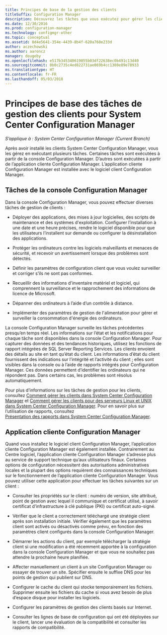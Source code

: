 ```yaml
---
title: Principes de base de la gestion des clients
titleSuffix: Configuration Manager
description: Découvrez les tâches que vous exécutez pour gérer les clients System Center Configuration Manager.
ms.date: 12/30/2016
ms.prod: configuration-manager
ms.technology: configmgr-other
ms.topic: conceptual
ms.assetid: 8d4e5641-354e-4439-8b4f-620a760e233d
author: aczechowski
ms.author: aaroncz
manager: dougeby
ms.openlocfilehash: e517b345340619055b03df22638ec0b491c13d40
ms.sourcegitcommit: 0b0c2735c4ed822731ae069b4cc1380e89e78933
ms.translationtype: HT
ms.contentlocale: fr-FR
ms.lasthandoff: 05/03/2018
---
```

# <a name="fundamentals-of-client-management-tasks-for-system-center-configuration-manager"></a>Principes de base des tâches de gestion des clients pour System Center Configuration Manager

*S’applique à : System Center Configuration Manager (Current Branch)*

Après avoir installé les clients System Center Configuration Manager, vous les gérez en exécutant plusieurs tâches.  Certaines tâches sont exécutées à partir de la console Configuration Manager. D’autres sont exécutées à partir de l’application cliente Configuration Manager. L’application cliente Configuration Manager est installée avec le logiciel client Configuration Manager.

## <a name="configuration-manager-console-tasks"></a>Tâches de la console Configuration Manager
 Dans la console Configuration Manager, vous pouvez effectuer diverses tâches de gestion de clients :  

-   Déployer des applications, des mises à jour logicielles, des scripts de maintenance et des systèmes d'exploitation. Configurer l’installation à une date et une heure précises, rendre le logiciel disponible pour que les utilisateurs l’installent sur demande ou configurer la désinstallation des applications.  

-   Protéger les ordinateurs contre les logiciels malveillants et menaces de sécurité, et recevoir un avertissement lorsque des problèmes sont détectés.  

-   Définir les paramètres de configuration client que vous voulez surveiller et corriger s’ils ne sont pas conformes.  

-   Recueillir des informations d'inventaire matériel et logiciel, qui comprennent la surveillance et le rapprochement des informations de licence de Microsoft.  

-   Dépanner des ordinateurs à l’aide d’un contrôle à distance.  

-   Implémenter des paramètres de gestion de l'alimentation pour gérer et surveiller la consommation d'énergie des ordinateurs.  

La console Configuration Manager surveille les tâches précédentes presqu’en temps réel. Les informations sur l’état et les notifications pour chaque tâche sont disponibles dans la console Configuration Manager. Pour capturer des données et des tendances historiques, utilisez les fonctions de rapport intégrées de SQL Server Reporting Services. Les clients envoient des détails au site en tant qu’état du client.  Les informations d’état du client fournissent des indications sur l’intégrité et l’activité du client ; elles sont visibles dans la console ou à l’aide de rapports intégrés pour Configuration Manager. Ces données permettent d’identifier les ordinateurs qui ne répondent pas. Dans certains cas, les problèmes sont résolus automatiquement.  

 Pour plus d’informations sur les tâches de gestion pour les clients, consultez [Comment gérer les clients dans System Center Configuration Manager](../../core/clients/manage/manage-clients.md) et [Comment gérer les clients pour des serveurs Linux et UNIX dans System Center Configuration Manager](../../core/clients/manage/manage-clients-for-linux-and-unix-servers.md). Pour en savoir plus sur l’utilisation de rapports, consultez   
            [Présentation des rapports dans System Center Configuration Manager](../../core/servers/manage/introduction-to-reporting.md).  

## <a name="configuration-manager-client-application"></a>Application cliente Configuration Manager  
 Quand vous installez le logiciel client Configuration Manager, l’application cliente Configuration Manager est également installée. Contrairement au Centre logiciel, l’application cliente Configuration Manager s’adresse plus au service de support technique qu’aux utilisateurs finaux. Certaines options de configuration nécessitent des autorisations administratives locales et la plupart des options requièrent des connaissances techniques sur le fonctionnement de l’application cliente Configuration Manager. Vous pouvez utiliser cette application pour effectuer les tâches suivantes sur un client :  

-   Consulter les propriétés sur le client : numéro de version, site attribué, point de gestion avec lequel il communique et certificat utilisé, à savoir certificat d’infrastructure à clé publique (PKI) ou certificat auto-signé.  

-   Vérifier que le client a correctement téléchargé une stratégie client après son installation initiale. Vérifier également que les paramètres client sont activés ou désactivés comme prévu, en fonction des paramètres client configurés dans la console Configuration Manager.  

-   Démarrer les actions du client, par exemple télécharger la stratégie client si une modification a été récemment apportée à la configuration dans la console Configuration Manager et que vous ne souhaitez pas attendre la prochaine heure planifiée.  

-   Affecter manuellement un client à un site Configuration Manager ou essayer de trouver un site. Spécifier ensuite le suffixe DNS pour les points de gestion qui publient sur DNS.  

-   Configurer le cache du client qui stocke temporairement les fichiers. Supprimer ensuite les fichiers du cache si vous avez besoin de plus d’espace disque pour installer les logiciels.  

-   Configurer les paramètres de gestion des clients basés sur Internet.  

-   Consulter les lignes de base de configuration qui ont été déployées sur le client, lancer une évaluation de la compatibilité et consulter les rapports de compatibilité.  
